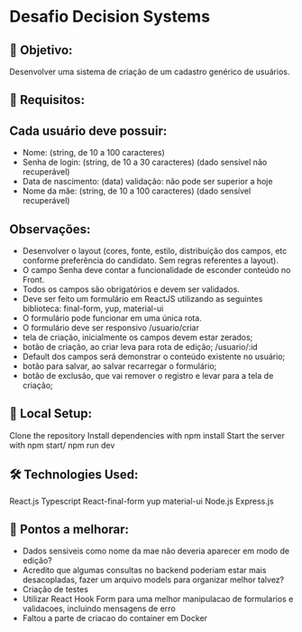 # Desafio Decision Systems 


## 🚀 Objetivo:
Desenvolver uma sistema de criação de um cadastro genérico de usuários.

## 📖 Requisitos:

## Cada usuário deve possuir:
- Nome: (string, de 10 a 100 caracteres)
- Senha de login: (string, de 10 a 30 caracteres) (dado sensível não recuperável)
- Data de nascimento: (data) validação: não pode ser superior a hoje
- Nome da mãe: (string, de 10 a 100 caracteres) (dado sensível recuperável)
## Observações:
- Desenvolver o layout (cores, fonte, estilo, distribuição dos campos, etc conforme
preferência do candidato. Sem regras referentes a layout).
- O campo Senha deve contar a funcionalidade de esconder conteúdo no Front.
- Todos os campos são obrigatórios e devem ser validados.
- Deve ser feito um formulário em ReactJS utilizando as seguintes biblioteca:
final-form, yup, material-ui
- O formulário pode funcionar em uma única rota.
- O formulário deve ser responsivo
/usuario/criar
- tela de criação, inicialmente os campos devem estar zerados;
- botão de criação, ao criar leva para rota de edição;
/usuario/:id
- Default dos campos será demonstrar o conteúdo existente no usuário;
- botão para salvar, ao salvar recarregar o formulário;
- botão de exclusão, que vai remover o registro e levar para a tela de criação;

## 🚀 Local Setup:
Clone the repository
Install dependencies with npm install
Start the server with npm start/ npm run dev

## 🛠️ Technologies Used:
React.js
Typescript
React-final-form
yup
material-ui
Node.js
Express.js

## 📝 Pontos a melhorar:
- Dados sensiveis como nome da mae não deveria aparecer em modo de edição?
- Acredito que algumas consultas no backend poderiam estar mais desacopladas, fazer um arquivo models para organizar melhor talvez?
- Criação de testes
- Utilizar React Hook Form para uma melhor manipulacao de formularios e validacoes, incluindo mensagens de erro
- Faltou a parte de criacao do container em Docker
  
 
